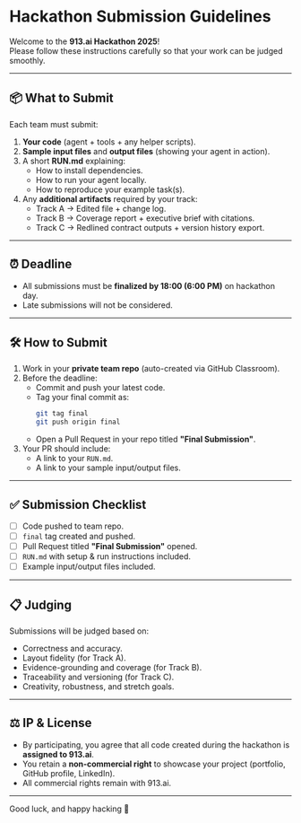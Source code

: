 # Hackathon Submission Guidelines

Welcome to the **913.ai Hackathon 2025**!  
Please follow these instructions carefully so that your work can be judged smoothly.

---

## 📦 What to Submit
Each team must submit:
1. **Your code** (agent + tools + any helper scripts).
2. **Sample input files** and **output files** (showing your agent in action).
3. A short **RUN.md** explaining:
   - How to install dependencies.
   - How to run your agent locally.
   - How to reproduce your example task(s).
4. Any **additional artifacts** required by your track:
   - Track A → Edited file + change log.  
   - Track B → Coverage report + executive brief with citations.  
   - Track C → Redlined contract outputs + version history export.  

---

## ⏰ Deadline
- All submissions must be **finalized by 18:00 (6:00 PM)** on hackathon day.  
- Late submissions will not be considered.

---

## 🛠 How to Submit
1. Work in your **private team repo** (auto-created via GitHub Classroom).  
2. Before the deadline:
   - Commit and push your latest code.
   - Tag your final commit as:
     ```bash
     git tag final
     git push origin final
     ```
   - Open a Pull Request in your repo titled **"Final Submission"**.
3. Your PR should include:
   - A link to your `RUN.md`.
   - A link to your sample input/output files.

---

## ✅ Submission Checklist
- [ ] Code pushed to team repo.  
- [ ] `final` tag created and pushed.  
- [ ] Pull Request titled **"Final Submission"** opened.  
- [ ] `RUN.md` with setup & run instructions included.  
- [ ] Example input/output files included.  

---

## 📋 Judging
Submissions will be judged based on:
- Correctness and accuracy.  
- Layout fidelity (for Track A).  
- Evidence-grounding and coverage (for Track B).  
- Traceability and versioning (for Track C).  
- Creativity, robustness, and stretch goals.  

---

## ⚖️ IP & License
- By participating, you agree that all code created during the hackathon is **assigned to 913.ai**.  
- You retain a **non-commercial right** to showcase your project (portfolio, GitHub profile, LinkedIn).  
- All commercial rights remain with 913.ai.  

---

Good luck, and happy hacking 🚀

